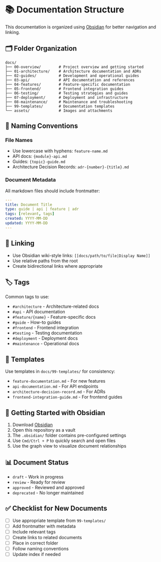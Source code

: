 # 📚 Documentation Structure

This documentation is organized using [Obsidian](https://obsidian.md/) for better navigation and linking.

## 🗂️ Folder Organization

```
docs/
├── 00-overview/        # Project overview and getting started
├── 01-architecture/    # Architecture documentation and ADRs
├── 02-guides/          # Development and operational guides
├── 03-api/             # API documentation and references
├── 04-features/        # Feature-specific documentation
├── 05-frontend/        # Frontend integration guides
├── 06-testing/         # Testing strategies and guides
├── 07-deployment/      # Deployment and infrastructure
├── 08-maintenance/     # Maintenance and troubleshooting
├── 99-templates/       # Documentation templates
└── assets/             # Images and attachments
```

## 📝 Naming Conventions

### File Names
- Use lowercase with hyphens: `feature-name.md`
- API docs: `{module}-api.md`
- Guides: `{topic}-guide.md`
- Architecture Decision Records: `adr-{number}-{title}.md`

### Document Metadata
All markdown files should include frontmatter:
```yaml
---
title: Document Title
type: guide | api | feature | adr
tags: [relevant, tags]
created: YYYY-MM-DD
updated: YYYY-MM-DD
---
```

## 🔗 Linking
- Use Obsidian wiki-style links: `[[docs/path/to/file|Display Name]]`
- Use relative paths from the root
- Create bidirectional links where appropriate

## 🏷️ Tags
Common tags to use:
- `#architecture` - Architecture-related docs
- `#api` - API documentation
- `#feature/{name}` - Feature-specific docs
- `#guide` - How-to guides
- `#frontend` - Frontend integration
- `#testing` - Testing documentation
- `#deployment` - Deployment docs
- `#maintenance` - Operational docs

## 📄 Templates
Use templates in `docs/99-templates/` for consistency:
- `feature-documentation.md` - For new features
- `api-documentation.md` - For API endpoints
- `architecture-decision-record.md` - For ADRs
- `frontend-integration-guide.md` - For frontend guides

## 🚀 Getting Started with Obsidian
1. Download [Obsidian](https://obsidian.md/)
2. Open this repository as a vault
3. The `.obsidian/` folder contains pre-configured settings
4. Use `Cmd/Ctrl + P` to quickly search and open files
5. Use the graph view to visualize document relationships

## 📊 Document Status
- `draft` - Work in progress
- `review` - Ready for review
- `approved` - Reviewed and approved
- `deprecated` - No longer maintained

## ✅ Checklist for New Documents
- [ ] Use appropriate template from `99-templates/`
- [ ] Add frontmatter with metadata
- [ ] Include relevant tags
- [ ] Create links to related documents
- [ ] Place in correct folder
- [ ] Follow naming conventions
- [ ] Update index if needed